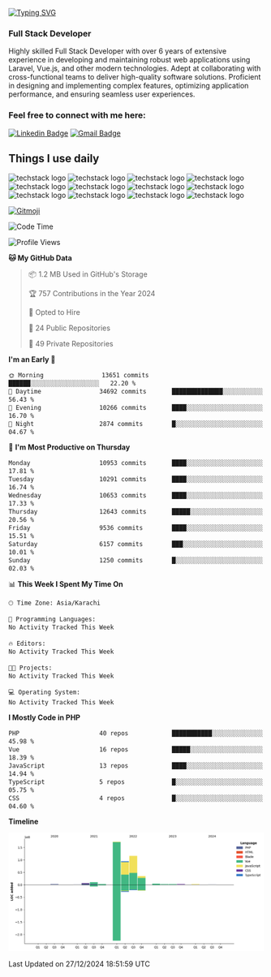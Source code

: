 [![Typing SVG](https://readme-typing-svg.demolab.com?font=Permanent+Marker&size=31&pause=1000&color=00A11F&center=true&random=false&width=435&lines=Hi+%F0%9F%91%8B%2C+I'm+Waheed+Sindhani)](https://git.io/typing-svg)
### Full Stack Developer
Highly skilled Full Stack Developer with over 6 years of extensive experience in developing and maintaining robust web applications using Laravel, Vue.js, and other modern technologies. Adept at collaborating with cross-functional teams to deliver high-quality software solutions. Proficient in designing and implementing complex features, optimizing application performance, and ensuring seamless user experiences. 

### Feel free to connect with me here:

[![Linkedin Badge](https://img.shields.io/badge/-waheedsindhani-blue?style=flat-square&logo=Linkedin&logoColor=white&link=https://www.linkedin.com/in/waheed-sindhani/)](https://www.linkedin.com/in/waheed-sindhani/)
[![Gmail Badge](https://img.shields.io/badge/-waheed.eliccs@gmail.com-c14438?style=flat-square&logo=Gmail&logoColor=white&link=mailto:waheed.eliccs@gmail.com)](mailto:waheed.eliccs@gmail.com)

## Things I use daily
![techstack logo](https://readme-components.vercel.app/api?component=logo&logo=react&text=false&animation=spin&fill=000000&svgfill=2d79c7)
![techstack logo](https://readme-components.vercel.app/api?component=logo&logo=vue.js&text=false&fill=000000&svgfill=4FC08D)
![techstack logo](https://readme-components.vercel.app/api?component=logo&logo=laravel&text=false&fill=000000&svgfill=FF2D20)
![techstack logo](https://readme-components.vercel.app/api?component=logo&logo=javascript&text=false&fill=000000&svgfill=F7DF1E)
![techstack logo](https://readme-components.vercel.app/api?component=logo&logo=mysql&text=false&fill=000000&svgfill=4479A1)
![techstack logo](https://readme-components.vercel.app/api?component=logo&logo=quasar&text=false&svgfill=050A14&fill=ffffaa&animation=spin)
![techstack logo](https://readme-components.vercel.app/api?component=logo&logo=typescript&text=false&fill=000000&svgfill=3178C6)
![techstack logo](https://readme-components.vercel.app/api?component=logo&logo=node.js&text=false&fill=000000&svgfill=5FA04E)
![techstack logo](https://readme-components.vercel.app/api?component=logo&logo=tailwindcss&text=false&fill=000000&svgfill=06B6D4)
![techstack logo](https://readme-components.vercel.app/api?component=logo&logo=docker&text=false&fill=000000&svgfill=2496ED)
![techstack logo](https://readme-components.vercel.app/api?component=logo&logo=linux&text=false&fill=000000&svgfill=FCC624)
![techstack logo](https://readme-components.vercel.app/api?component=logo&logo=amazonaws&text=false&fill=000000&svgfill=232F3E)



<!--
**Sindhani/sindhani** is a ✨ _special_ ✨ repository because its `README.md` (this file) appears on your GitHub profile.

Here are some ideas to get you started:

- 🔭 I’m currently working on ...
- 🌱 I’m currently learning ...
- 👯 I’m looking to collaborate on ...
- 🤔 I’m looking for help with ...
- 💬 Ask me about ...
- 📫 How to reach me: ...
- 😄 Pronouns: ...
- ⚡ Fun fact: ...
-->
<a href="https://gitmoji.dev">
  <img
    src="https://img.shields.io/badge/gitmoji-%20😜%20😍-FFDD67.svg?style=flat-square"
    alt="Gitmoji"
  />
</a>

<!--START_SECTION:waka-->
![Code Time](http://img.shields.io/badge/Code%20Time-832%20hrs%2043%20mins-blue)

![Profile Views](http://img.shields.io/badge/Profile%20Views-0-blue)

**🐱 My GitHub Data** 

> 📦 1.2 MB Used in GitHub's Storage 
 > 
> 🏆 757 Contributions in the Year 2024
 > 
> 💼 Opted to Hire
 > 
> 📜 24 Public Repositories 
 > 
> 🔑 49 Private Repositories 
 > 
**I'm an Early 🐤** 

```text
🌞 Morning                13651 commits       ██████░░░░░░░░░░░░░░░░░░░   22.20 % 
🌆 Daytime                34692 commits       ██████████████░░░░░░░░░░░   56.43 % 
🌃 Evening                10266 commits       ████░░░░░░░░░░░░░░░░░░░░░   16.70 % 
🌙 Night                  2874 commits        █░░░░░░░░░░░░░░░░░░░░░░░░   04.67 % 
```
📅 **I'm Most Productive on Thursday** 

```text
Monday                   10953 commits       ████░░░░░░░░░░░░░░░░░░░░░   17.81 % 
Tuesday                  10291 commits       ████░░░░░░░░░░░░░░░░░░░░░   16.74 % 
Wednesday                10653 commits       ████░░░░░░░░░░░░░░░░░░░░░   17.33 % 
Thursday                 12643 commits       █████░░░░░░░░░░░░░░░░░░░░   20.56 % 
Friday                   9536 commits        ████░░░░░░░░░░░░░░░░░░░░░   15.51 % 
Saturday                 6157 commits        ███░░░░░░░░░░░░░░░░░░░░░░   10.01 % 
Sunday                   1250 commits        █░░░░░░░░░░░░░░░░░░░░░░░░   02.03 % 
```


📊 **This Week I Spent My Time On** 

```text
🕑︎ Time Zone: Asia/Karachi

💬 Programming Languages: 
No Activity Tracked This Week

🔥 Editors: 
No Activity Tracked This Week

🐱‍💻 Projects: 
No Activity Tracked This Week

💻 Operating System: 
No Activity Tracked This Week
```

**I Mostly Code in PHP** 

```text
PHP                      40 repos            ███████████░░░░░░░░░░░░░░   45.98 % 
Vue                      16 repos            █████░░░░░░░░░░░░░░░░░░░░   18.39 % 
JavaScript               13 repos            ████░░░░░░░░░░░░░░░░░░░░░   14.94 % 
TypeScript               5 repos             █░░░░░░░░░░░░░░░░░░░░░░░░   05.75 % 
CSS                      4 repos             █░░░░░░░░░░░░░░░░░░░░░░░░   04.60 % 
```



**Timeline**

![Lines of Code chart](https://raw.githubusercontent.com/Sindhani/Sindhani/main/assets/bar_graph.png)


 Last Updated on 27/12/2024 18:51:59 UTC
<!--END_SECTION:waka-->

